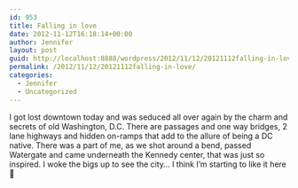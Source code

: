 ```yaml
---
id: 953
title: Falling in love
date: 2012-11-12T16:18:14+00:00
author: Jennifer
layout: post
guid: http://localhost:8888/wordpress/2012/11/12/20121112falling-in-love/
permalink: /2012/11/12/20121112falling-in-love/
categories:
  - Jennifer
  - Uncategorized
---
```

I got lost downtown today and was seduced all over again by the charm and secrets of old Washington, D.C. There are passages and one way bridges, 2 lane highways and hidden on-ramps that add to the allure of being a DC native. There was a part of me, as we shot around a bend, passed Watergate and came underneath the Kennedy center, that was just so inspired. I woke the bigs up to see the city&#8230; I think I&#8217;m starting to like it here 🙂